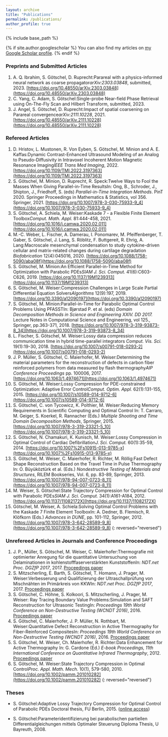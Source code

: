 ```yaml
---
layout: archive
title: "Publications"
permalink: /publications/
author_profile: true
---
```




{% include base_path %}

{% if site.author.googlescholar %}
You can also find my articles on [my Google Scholar profile]({{site.author.googlescholar}}).
{% endif %}



### Preprints and Submitted Articles
1. A. Q. Ibrahim, S. Götschel, D. Ruprecht:<span class="publication_title">Parareal with a physics-informed neural network as coarse propagator</span>*arXiv:2303.03848*, submitted, 2023.
[https://doi.org/10.48550/arXiv.2303.03848](https://doi.org/10.48550/arXiv.2303.03848)
1. C. Yang, C. Adam, S. Götschel:<span class="publication_title">Single-probe Near-field Phase Retrieval using On-The-Fly Scan and Hilbert Transform,</span> submitted, 2023.
1. J. Angel, S. Götschel, D. Ruprecht:<span class="publication_title">Impact of spatial coarsening on Parareal convergence</span>*arXiv:2111.10228*, 2021.
[https://doi.org/10.48550/arXiv.2111.10228](https://doi.org/10.48550/arXiv.2111.10228)

### Refereed Articles
1. D. Hristov, L. Mustonen, R. Von Eyben, S. Götschel, M. Minion and A. E. Kaffas:<span class="publication_title">Dynamic Contrast-Enhanced Ultrasound Modeling of an Analog to Pseudo-Diffusivity in Intravoxel Incoherent Motion Magnetic Resonance Imaging</span>*IEEE Trans Med Imaging*, 2022.
[https://doi.org/10.1109/TMI.2022.3197363](https://doi.org/10.1109/TMI.2022.3197363)
1. S. Götschel, M. Minion, D. Ruprecht, R. Speck:<span class="publication_title">Twelve Ways to Fool the Masses When Giving Parallel-in-Time Results</span>In: Ong, B., Schroder, J., Shipton, J., Friedhoff, S. (eds) *Parallel-in-Time Integration Methods*. PinT 2020. Springer Proceedings in Mathematics & Statistics, vol 356. Springer, 2021.
[https://doi.org/10.1007/978-3-030-75933-9_4](https://doi.org/10.1007/978-3-030-75933-9_4)
1. S. Götschel, A. Schiela, M. Weiser:<span class="publication_title">Kaskade 7 - a Flexible Finite Element Toolbox</span>*Comput. Math. Appl.* 81:444-458, 2021.
[https://doi.org/10.1016/j.camwa.2020.02.011](https://doi.org/10.1016/j.camwa.2020.02.011)
1. M.-C. Weber, L. Fischer, A. Damerau, I. Ponomarev, M. Pfeiffenberger, T. Gaber, S. Götschel, J. Lang, S. Röblitz, F. Buttgereit, R. Ehrig, A. Lang:<span class="publication_title">Macroscale mesenchymal condensation to study cytokine-driven cellular and matrix-related changes during cartilage degradation</span>
*Biofabrication* 12(4):045016, 2020.
[https://doi.org/10.1088/1758-5090/aba08f](https://doi.org/10.1088/1758-5090/aba08f)
1. S. Götschel, M. Minion:<span class="publication_title">An Efficient Parallel-in-Time Method for Optimization with Parabolic PDEs</span>*SIAM J. Sci. Comput.* 41(6):C603-C626, 2019.
[https://doi.org/10.1137/19M1239313](https://doi.org/10.1137/19M1239313)
1. S. Götschel, M. Weiser:<span class="publication_title">Compression Challenges in Large Scale Partial Differential Equation Solvers</span>*Algorithms* 12(9):197, 2019.
[https://doi.org/10.3390/a12090197](https://doi.org/10.3390/a12090197)
1. S. Götschel, M. Minion:<span class="publication_title">Parallel-in-Time for Parabolic Optimal Control Problems Using PFASST</span>In: Bj&oslash;rstad P. et al. (eds) *Domain Decomposition Methods in Science and Engineering XXIV. DD 2017.* Lecture Notes in Computational Science and Engineering, vol 125., Springer, pp.363-371, 2018.
[https://doi.org/10.1007/978-3-319-93873-8_34](https://doi.org/10.1007/978-3-319-93873-8_34)
1. L. Fischer, S. Götschel, M. Weiser:<span class="publication_title">Lossy data compression reduces communication time in hybrid time-parallel integrators</span>
*Comput. Vis. Sci.* 19(1):19-30, 2018.
[https://doi.org/10.1007/s00791-018-0293-2](https://doi.org/10.1007/s00791-018-0293-2)
1. J. P. M&uuml;ller, S. Götschel, C. Maierhofer, M. Weiser:<span class="publication_title">Determining the material parameters for the reconstruction of defects in carbon fiber reinforced polymers from data measured by flash thermography</span>*AIP Conference Proceedings* pp. 100006, 2017.
[https://doi.org/10.1063/1.4974671](https://doi.org/10.1063/1.4974671)
1. S. Götschel, M. Weiser:<span class="publication_title">Lossy Compression for PDE-constrained Optimization: Adaptive Error Control</span>*Comput. Optim. Appl.* 62(1):131-155, 2015.
[https://doi.org/10.1007/s10589-014-9712-6](https://doi.org/10.1007/s10589-014-9712-6)
1. S. Götschel, C. von Tycowicz, K. Polthier, M. Weiser:<span class="publication_title">Reducing Memory Requirements in Scientific Computing and Optimal Control</span>
In: T. Carraro, M. Geiger, S. Koerkel, R. Rannacher (Eds.) *Multiple Shooting and Time Domain Decomposition Methods*, Springer, 2015.
[https://doi.org/10.1007/978-3-319-23321-5_10](https://doi.org/10.1007/978-3-319-23321-5_10)
1. S. Götschel, N. Chamakuri, K. Kunisch, M. Weiser:<span class="publication_title">Lossy Compression in Optimal Control of Cardiac Defibrillation</span>*J. Sci. Comput.* 60(1):35-59, 2014.
[https://doi.org/10.1007%2Fs10915-013-9785-x](https://doi.org/10.1007%2Fs10915-013-9785-x)
1. S. Götschel, M. Weiser, C. Maierhofer, R. Richter, M. Röllig:<span class="publication_title">Fast Defect Shape Reconstruction Based on the Travel Time in Pulse Thermography</span>
In: O. B&uuml;y&uuml;közt&uuml;rk et al. (Eds.) *Nondestructive Testing of Materials and Structures*, RILEM Bookseries, Vol. 6, pp. 83-89,  Springer, 2013.
[https://doi.org/10.1007/978-94-007-0723-8_11](https://doi.org/10.1007/978-94-007-0723-8_11)
1. M. Weiser, S. Götschel:<span class="publication_title">State Trajectory Compression for Optimal Control with Parabolic PDEs</span>*SIAM J. Sci. Comput.* 34(1):A161-A184, 2012.
[https://doi.org/10.1137/11082172X](https://doi.org/10.1137/11082172X)
1. Götschel, M. Weiser, A. Schiela:<span class="publication_title">Solving Optimal Control Problems with the Kaskade 7 Finite Element Toolbox</span>In: A. Dedner, B. Flemisch, R. Klöfkorn (Eds.) *Advances in DUNE*, pp. 101-112, Springer, 2012.
[https://doi.org/10.1007/978-3-642-28589-9_8](https://doi.org/10.1007/978-3-642-28589-9_8)
{: reversed="reversed"}


### Unrefereed Articles in Journals and Conference Proceedings

1. J. P., M&uuml;ller, S. Götschel, M. Weiser, C. Maierhofer:<span class="publication_title">Thermografie mit optimierter Anregung f&uuml;r die quantitative Untersuchung von Delaminationen in kohlenstofffaserverst&auml;rkten Kunststoffen</span>In: *NDT.net Proc. DGZfP 2017*, 2017. [Proceedings paper](http://www.ndt.net/article/dgzfp2017/papers/mi1a4.pdf)
1. S. Mitzscherling, E. Barth, S. Götschel, T. Homann, J. Prager, M. Weiser:<span class="publication_title">Verbesserung und Qualifizierung der Ultraschallpr&uuml;fung von Mischn&auml;hten im Prim&auml;rkreis von KKW</span>In: *NDT.net Proc. DGZfP 2017*, 2017.
[Proceedings paper](http://www.ndt.net/article/dgzfp2017/papers/p16.pdf)
1. S. Götschel, C. Höhne, S. Kolkoori, S. Mitzscherling, J. Prager, M. Weiser: Ray Tracing Boundary Value Problems:<span class="publication_title">Simulation and SAFT Reconstruction for Ultrasonic Testing</span>In: *Proceedings 19th World Conference on Non-Destructive Testing (WCNDT 2016)*, 2016.
[Proceedings paper](https://www.ndt.net/article/wcndt2016/papers/fr1h4.pdf)
1. S. Götschel, C. Maierhofer, J. P. M&uuml;ller, N. Rothbart, M. Weiser:<span class="publication_title">Quantitative Defect Reconstruction in Active Thermography for Fiber-Reinforced Composites</span>In: *Proceedings 19th World Conference on Non-Destructive Testing (WCNDT 2016)*, 2016.
[Proceedings paper](https://www.ndt.net/article/wcndt2016/papers/th4c4.pdf)
1. S. Götschel, M. Weiser, Ch. Maierhofer, R. Richter:<span class="publication_title">Data Enhancement for Active Thermography</span>
In: G. Cardone (Ed.) *E-book Proceedings, 11th International Conference on Quantitative Infrared Thermography*, 2012.
[Proceedings paper](https://www.ndt.net/article/qirt2012/papers/QIRT-2012-167.pdf)
1. S. Götschel, M. Weiser:<span class="publication_title">State Trajectory Compression in Optimal Control</span>*Proc. Appl. Math. Mech.* 10(1), 579-580, 2010.
[https://doi.org/10.1002/pamm.201010282](https://doi.org/10.1002/pamm.201010282)
{: reversed="reversed"}


### Theses
- S. Götschel:<span class="publication_title">Adaptive Lossy Trajectory Compression for Optimal Control of Parabolic PDEs</span>
Doctoral thesis, FU Berlin, 2015. (<a target="_blank" href="http://www.diss.fu-berlin.de/diss/receive/FUDISS_thesis_000000098552">online access</a>)

- S. Götschel:<span class="publication_title">Parameteridentifizierung bei parabolischen partiellen Differentialgleichungen mittels Optimaler Steuerung</span>
Diploma Thesis, U Bayreuth, 2008.

<!--
{% for post in site.publications reversed %}
  {% include archive-single.html %}
{% endfor %}
 -->
